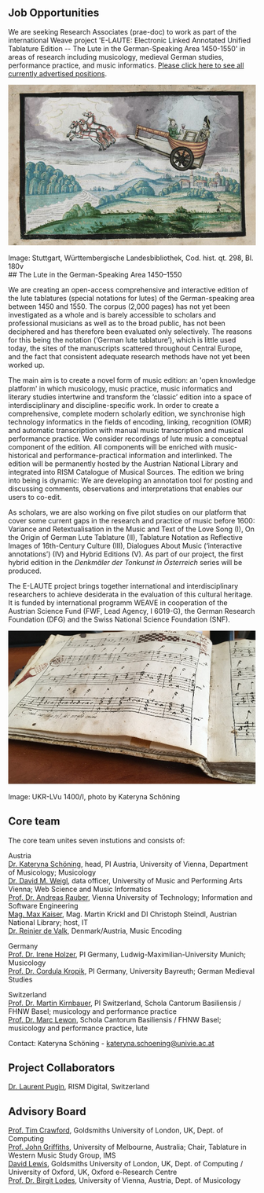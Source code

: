 ## Job Opportunities

We are seeking Research Associates (prae-doc) to work as part of the international Weave project 'E-LAUTE: Electronic Linked Annotated Unified Tablature Edition -- The Lute in the German-Speaking Area 1450-1550' in areas of research including musicology, medieval German studies, performance practice, and music informatics. [Please click here to see all currently advertised positions](/jobs_en).

![Stammbuch Paul Jenisch Kutsche](/assets/img/Paul_Jenisch_Kutsche.png)
<div class="acks">Image: Stuttgart, Württembergische Landesbibliothek, Cod. hist. qt. 298, Bl. 180v</div>
## The Lute in the German-Speaking Area 1450–1550

We are creating an open-access comprehensive and interactive edition of the lute tablatures (special notations for lutes) of the German-speaking area between 1450 and 1550. The corpus (2,000 pages) has not yet been investigated as a whole and is barely accessible to scholars and professional musicians as well as to the broad public, has not been deciphered and has therefore been evaluated only selectively. The reasons for this being the notation (‘German lute tablature’), which is little used today, the sites of the manuscripts scattered throughout Central Europe, and the fact that consistent adequate research methods have not yet been worked up.

The main aim is to create a novel form of music edition: an 'open knowledge platform' in which musicology, music practice, music informatics and literary studies intertwine and transform the ‘classic’ edition into a space of interdisciplinary and discipline-specific work. In order to create a comprehensive, complete modern scholarly edition, we synchronise high technology informatics in the fields of encoding, linking, recognition (OMR) and automatic transcription with manual music transcription and musical performance practice. We consider recordings of lute music a conceptual component of the edition. All components will be enriched with music-historical and performance-practical information and interlinked. The edition will be permanently hosted by the Austrian National Library and integrated into RISM Catalogue of Musical Sources. The edition we bring into being is dynamic: We are developing an annotation tool for posting and discussing comments, observations and interpretations that enables our users to co-edit.

As scholars, we are also working on five pilot studies on our platform that cover some current gaps in the research and practice of music before 1600: Variance and Retextualisation in the Music and Text of the Love Song (I), On the Origin of German Lute Tablature (II), Tablature Notation as Reflective Images of 16th-Century Culture (III), Dialogues About Music (‘interactive annotations’) (IV) and Hybrid Editions (V). As part of our project, the first hybrid edition in the *Denkmäler der Tonkunst in Österreich* series will be produced.

The E-LAUTE project brings together international and interdisciplinary researchers to achieve desiderata in the evaluation of this cultural heritage. It is funded by international programm WEAVE in cooperation of the Austrian Science Fund (FWF, Lead Agency, I 6019-G), the German Research Foundation (DFG) and the Swiss National Science Foundation (SNF).

![Tablature book](/assets/img/buch.jpg)
<div class="acks">Image:  UKR-LVu 1400/I, photo by Kateryna Schöning</div>

## Core team

The core team unites seven instutions and consists of:

Austria  
[Dr. Kateryna Schöning](https://musikwissenschaft.univie.ac.at/ueber-uns/team/schoening/), head, PI Austria, University of Vienna, Department of Musicology; Musicology  
[Dr. David M. Weigl](https://iwk.mdw.ac.at/david-weigl), data officer, University of Music and Performing Arts Vienna; Web Science and Music Informatics  
[Prof. Dr. Andreas Rauber](https://informatics.tuwien.ac.at/people/andreas-rauber), Vienna University of Technology; Information and Software Engineering    
[Mag. Max Kaiser](http://www.maxkaiser.at/), Mag. Martin Krickl and DI Christoph Steindl, Austrian National Library; host, IT  
[Dr. Reinier de Valk](https://scholar.google.com/citations?user=V2Vd9b0AAAAJ), Denmark/Austria, Music Encoding  

Germany  
[Prof. Dr. Irene Holzer](https://www.musikwissenschaft.uni-muenchen.de/personen/professoren/holzer/index.html), PI Germany, Ludwig-Maximilian-University Munich; Musicology  
[Prof. Dr. Cordula Kropik](https://www.mediaevistik.uni-bayreuth.de/de/team/Kropik-Cordula/index.php), PI Germany, University Bayreuth; German Medieval Studies  

Switzerland  
[Prof. Dr. Martin Kirnbauer](https://www.fhnw.ch/de/personen/martin-kirnbauer), PI Switzerland, Schola Cantorum Basiliensis / FHNW Basel; musicology and performance practice  
[Prof. Dr. Marc Lewon](https://www.fhnw.ch/de/personen/marc-lewon), Schola Cantorum Basiliensis / FHNW Basel; musicology and performance practice, lute

Contact: Kateryna Schöning - <kateryna.schoening@univie.ac.at>

## Project Collaborators

[Dr. Laurent Pugin](https://rism.digital/organization/contact.html), RISM Digital, Switzerland

## Advisory Board

[Prof. Tim Crawford](https://www.gold.ac.uk/computing/people/t-crawford/), Goldsmiths University of London, UK, Dept. of Computing  
[Prof. John Griffiths](https://www.lavihuela.com/), University of Melbourne, Australia; Chair, Tablature in Western Music Study Group, IMS  
[David Lewis](https://eng.ox.ac.uk/people/david-lewis/), Goldsmiths University of London, UK, Dept. of Computing / University of Oxford, UK, Oxford e-Research Centre  
[Prof. Dr. Birgit Lodes](https://musikwissenschaft.univie.ac.at/ueber-uns/team/lodes/), University of Vienna, Austria, Dept. of Musicology  
